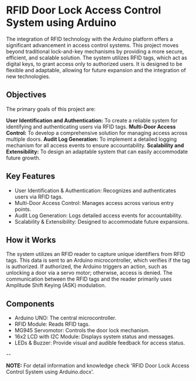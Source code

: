 # RFID Door Lock Access Control System using Arduino

The integration of RFID technology with the Arduino platform offers a significant advancement in access control systems. This project moves beyond traditional lock-and-key mechanisms by providing a more secure, efficient, and scalable solution. The system utilizes RFID tags, which act as digital keys, to grant access only to authorized users. It is designed to be flexible and adaptable, allowing for future expansion and the integration of new technologies. 

## Objectives

The primary goals of this project are: 

**User Identification and Authentication:** To create a reliable system for identifying and authenticating users via RFID tags. 
**Multi-Door Access Control:** To develop a comprehensive solution for managing access across multiple doors.
**Audit Log Generation:** To implement a detailed logging mechanism for all access events to ensure accountability.
**Scalability and Extensibility:** To design an adaptable system that can easily accommodate future growth.

## Key Features

- User Identification & Authentication: Recognizes and authenticates users via RFID tags.
- Multi-Door Access Control: Manages access across various entry points.
- Audit Log Generation: Logs detailed access events for accountability.
- Scalability & Extensibility: Designed to accommodate future expansions.

## How it Works
The system utilizes an RFID reader to capture unique identifiers from RFID tags. This data is sent to an Arduino microcontroller, which verifies if the tag is authorized. If authorized, the Arduino triggers an action, such as unlocking a door via a servo motor; otherwise, access is denied. The communication between the RFID tags and the reader primarily uses Amplitude Shift Keying (ASK) modulation.

## Components

- Arduino UNO: The central microcontroller.
- RFID Module: Reads RFID tags.
- MG945 Servomotor: Controls the door lock mechanism.
- 16x2 LCD with I2C Module: Displays system status and messages.
- LEDs & Buzzer: Provide visual and audible feedback for access status.


--

**NOTE:** For detail information and knowledge check 'RFID Door Lock Access Control System using Arduino.docx'.
